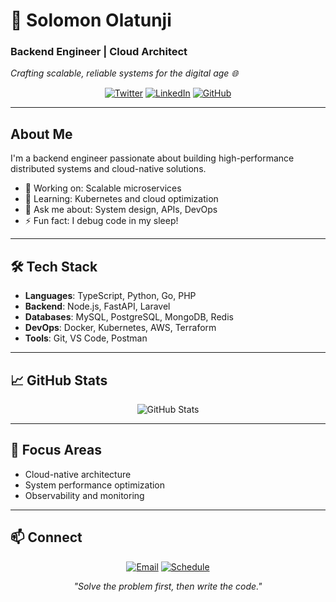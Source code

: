 # 👋 Solomon Olatunji
### Backend Engineer | Cloud Architect

*Crafting scalable, reliable systems for the digital age 🌐*

<p align="center">
  <a href="https://twitter.com/eminisolomon"><img src="https://img.shields.io/badge/Twitter-1DA1F2?style=flat-square&logo=twitter&logoColor=white" alt="Twitter"/></a>
  <a href="https://www.linkedin.com/in/realsolomon/"><img src="https://img.shields.io/badge/LinkedIn-0077B5?style=flat-square&logo=linkedin&logoColor=white" alt="LinkedIn"/></a>
  <a href="https://github.com/eminisolomon"><img src="https://img.shields.io/badge/GitHub-100000?style=flat-square&logo=github&logoColor=white" alt="GitHub"/></a>
</p>

---

## About Me
I'm a backend engineer passionate about building high-performance distributed systems and cloud-native solutions.

- 🔭 Working on: Scalable microservices
- 🌱 Learning: Kubernetes and cloud optimization
- 💬 Ask me about: System design, APIs, DevOps
- ⚡ Fun fact: I debug code in my sleep!

---

## 🛠️ Tech Stack
- **Languages**: TypeScript, Python, Go, PHP
- **Backend**: Node.js, FastAPI, Laravel
- **Databases**: MySQL, PostgreSQL, MongoDB, Redis
- **DevOps**: Docker, Kubernetes, AWS, Terraform
- **Tools**: Git, VS Code, Postman

---

## 📈 GitHub Stats
<p align="center">
  <img src="https://github-readme-stats.vercel.app/api?username=eminisolomon&show_icons=true&theme=radical" alt="GitHub Stats"/>
</p>

---

## 🌱 Focus Areas
- Cloud-native architecture
- System performance optimization
- Observability and monitoring

---

## 📫 Connect
<p align="center">
  <a href="mailto:your.email@example.com"><img src="https://img.shields.io/badge/Email-D14836?style=flat-square&logo=gmail&logoColor=white" alt="Email"/></a>
  <a href="https://calendly.com/your-link"><img src="https://img.shields.io/badge/Schedule-4285F4?style=flat-square&logo=google-calendar&logoColor=white" alt="Schedule"/></a>
</p>

<p align="center">
  <i>"Solve the problem first, then write the code."</i>
</p>
